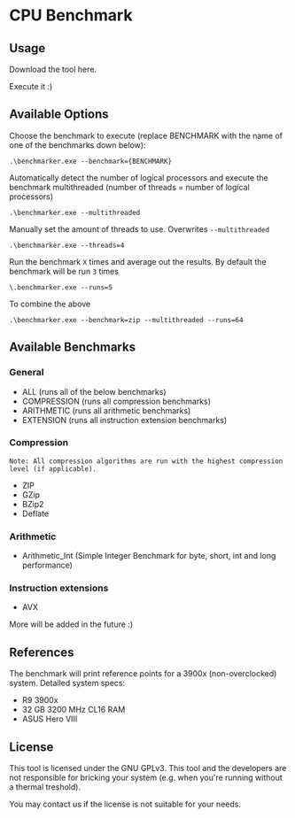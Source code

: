 # CPU Benchmark

## Usage

Download the tool here.

Execute it :)

## Available Options

Choose the benchmark to execute (replace BENCHMARK with the name of one of the benchmarks down below):

`.\benchmarker.exe --benchmark={BENCHMARK}`


Automatically detect the number of logical processors and execute the benchmark multithreaded (number of threads = number of logical processors)

`.\benchmarker.exe --multithreaded`


Manually set the amount of threads to use. Overwrites `--multithreaded`

`.\benchmarker.exe --threads=4`


Run the benchmark `X` times and average out the results. By default the benchmark will be run `3` times

`\.benchmarker.exe --runs=5`


To combine the above

`.\benchmarker.exe --benchmark=zip --multithreaded --runs=64`

## Available Benchmarks

### General

* ALL (runs all of the below benchmarks)
* COMPRESSION (runs all compression benchmarks)
* ARITHMETIC (runs all arithmetic benchmarks)
* EXTENSION (runs all instruction extension benchmarks)

### Compression

`Note: All compression algorithms are run with the highest compression level (if applicable).`

* ZIP
* GZip
* BZip2
* Deflate

### Arithmetic
* Arithmetic_Int (Simple Integer Benchmark for byte, short, int and long performance)

### Instruction extensions

* AVX

More will be added in the future :)

## References

The benchmark will print reference points for a 3900x (non-overclocked) system.
Detailed system specs:
- R9 3900x
- 32 GB 3200 MHz CL16 RAM
- ASUS Hero VIII

## License

This tool is licensed under the GNU GPLv3. This tool and the developers are not responsible for bricking your system (e.g. when you're running without a thermal treshold).

You may contact us if the license is not suitable for your needs.

